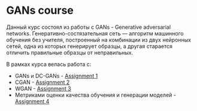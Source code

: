 # GANs course

Данный курс состоял из работы с GANs - Generative adversarial networks. Генеративно-состязательная сеть — алгоритм машинного обучения без учителя, построенный на комбинации из двух нейронных 
сетей, одна из которых генерирует образцы, а другая старается отличить правильные образцы от неправильных.

В рамках курса велась работа с:
* GANs и DC-GANs - [Assignment 1](https://github.com/1rmu/ITMO/tree/main/GANs/Assignment%201)
* CGAN - [Assignment 2](https://github.com/1rmu/ITMO/tree/main/GANs/Assignment%202)
* WGAN - [Assignment 3](https://github.com/1rmu/ITMO/tree/main/GANs/Assignment%203)
* Метриками оценки качества обучения и генерации моделей - [Assignment 4](https://github.com/1rmu/ITMO/tree/main/GANs/Assignment%204)
